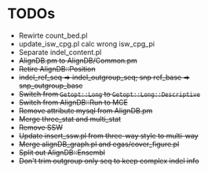# TODOs

* Rewirte count_bed.pl
* update_isw_cpg.pl calc wrong isw_cpg_pi
* Separate indel_content.pl
* ~~AlignDB.pm to AlignDB/Common.pm~~
* ~~Retire AlignDB::Position~~
* ~~indel_ref_seq => indel_outgroup_seq; snp ref_base => snp_outgroup_base~~
* ~~Switch from `Getopt::Long` to `Getopt::Long::Descriptive`~~
* ~~Switch from AlignDB::Run to MCE~~
* ~~Remove attribute mysql from AlignDB.pm~~
* ~~Merge three_stat and multi_stat~~
* ~~Remove SSW~~
* ~~Update insert_ssw.pl from three-way style to multi-way~~
* ~~Merge alignDB_graph.pl and egas/cover_figure.pl~~
* ~~Split out AlignDB::Ensembl~~
* ~~Don't trim outgroup only seq to keep complex indel info~~
